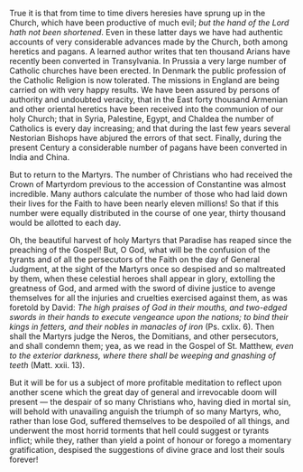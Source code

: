 
True it is that from time to time divers heresies have sprung up in the Church, which have been productive of much evil; *but the hand of the Lord hath not been shortened*. Even in these latter days we have had authentic accounts of very considerable advances made by the Church, both among heretics and pagans. A learned author writes that ten thousand Arians have recently been converted in Transylvania. In Prussia a very large number of Catholic churches have been erected. In Denmark the public profession of the Catholic Religion is now tolerated. The missions in England are being carried on with very happy results. We have been assured by persons of authority and undoubted veracity, that in the East forty thousand Armenian and other oriental heretics have been received into the communion of our holy Church; that in Syria, Palestine, Egypt, and Chaldea the number of Catholics is every day increasing; and that during the last few years several Nestorian Bishops have abjured the errors of that sect. Finally, during the present Century a considerable number of pagans have been converted in India and China.

But to return to the Martyrs. The number of Christians who had received the Crown of Martyrdom previous to the accession of Constantine was almost incredible. Many authors calculate the number of those who had laid down their lives for the Faith to have been nearly eleven millions! So that if this number were equally distributed in the course of one year, thirty thousand would be allotted to each day.

Oh, the beautiful harvest of holy Martyrs that Paradise has reaped since the preaching of the Gospel! But, O God, what will be the confusion of the tyrants and of all the persecutors of the Faith on the day of General Judgment, at the sight of the Martyrs once so despised and so maltreated by them, when these celestial heroes shall appear in glory, extolling the greatness of God, and armed with the sword of divine justice to avenge themselves for all the injuries and cruelties exercised against them, as was foretold by David: *The high praises of God in their mouths, and two-edged swords in their hands to execute vengeance upon the nations; to bind their kings in fetters, and their nobles in manacles of iron* (Ps. cxlix. 6). Then shall the Martyrs judge the Neros, the Domitians, and other persecutors, and shall condemn them; yea, as we read in the Gospel of St. Matthew, *even to the exterior darkness, where there shall be weeping and gnashing of teeth* (Matt. xxii. 13).

But it will be for us a subject of more profitable meditation to reflect upon another scene which the great day of general and irrevocable doom will present — the despair of so many Christians who, having died in mortal sin, will behold with unavailing anguish the triumph of so many Martyrs, who, rather than lose God, suffered themselves to be despoiled of all things, and underwent the most horrid torments that hell could suggest or tyrants inflict; while they, rather than yield a point of honour or forego a momentary gratification, despised the suggestions of divine grace and lost their souls forever!

